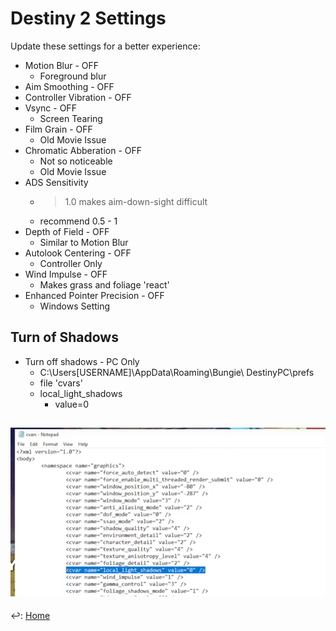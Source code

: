 # Destiny 2 Settings

Update these settings for a better experience:

* Motion Blur - OFF
	+ Foreground blur
* Aim Smoothing - OFF
* Controller Vibration - OFF
* Vsync - OFF 
	+ Screen Tearing
* Film Grain - OFF
	+ Old Movie Issue
* Chromatic Abberation - OFF
	+ Not so noticeable 
	+ Old Movie Issue
* ADS Sensitivity
	+ >1.0 makes aim-down-sight difficult
	+ recommend 0.5 - 1
* Depth of Field - OFF
	+ Similar to Motion Blur
* Autolook Centering - OFF
	+ Controller Only
* Wind Impulse - OFF
	+ Makes grass and foliage 'react'
* Enhanced Pointer Precision - OFF
	+ Windows Setting

## Turn of Shadows	

+ Turn off shadows - PC Only
	+ C:\Users\[USERNAME]\AppData\Roaming\Bungie\ DestinyPC\prefs
	+ file 'cvars'
	+ local_light_shadows
		- value=0
		
![cvar](./cvar.png)
---

↩️: [Home](../index.md)
